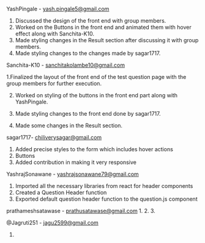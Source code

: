 YashPingale - yash.pingale5@gmail.com
  1. Discussed the design of the front end with group members.
  2. Worked on the Buttons in the front end and animated them with hover effect along with Sanchita-K10.
  3. Made styling changes in the Result section after discussing it with group members. 
  4. Made styling changes to the changes made by sagar1717.
 
Sanchita-K10 - sanchitakolambe10@gmail.com
  
  1.Finalized the layout of the front end of the test question page with the group members for further execution.
  
  2. Worked on styling of the  buttons in the front end part along with YashPingale.
 
  3. Made styling changes to the front end done by sagar1717.
 
  4. Made some changes in the Result section.

sagar1717- chiliverysagar@gmail.com
  1. Added precise styles to the form which includes hover actions
  2. Buttons 
  3. Added contribution in making it very responsive

YashrajSonawane - yashrajsonawane79@gmail.com
  1. Imported all the necessary libraries from react for header components
  2. Created a Question Header function
  3. Exported default question header function to the question.js component
  
prathameshsatawase - prathusatawase@gmail.com
1.
2.
3.

@Jagruti251 - jagu2599@gmail.com

1. 

